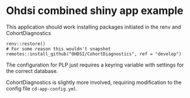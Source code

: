 # Ohdsi combined shiny app example

This application should work installing packages initiated in the renv and CohortDiagnostics

```
renv::restore()
# For some reason this wouldn't snapshot
remotes::install_github("OHDSI/CohortDiagnostics", ref = "develop")
```

The configuration for PLP just requires a keyring variable with settings for the correct database.

CohortDiagnostics is slightly more involved, requiring modification to the config file `cd-app-config.yml`.
